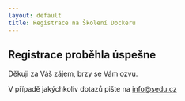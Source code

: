 ```yaml
---
layout: default
title: Registrace na Školení Dockeru
---
```


## Registrace proběhla úspešne

Děkuji za Váš zájem, brzy se Vám ozvu.

V případě jakýchkoliv dotazů pište na <info@sedu.cz>


